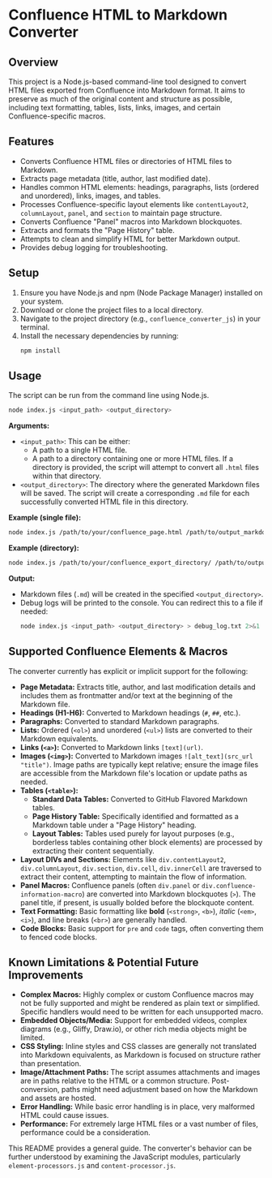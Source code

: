 # Confluence HTML to Markdown Converter

## Overview

This project is a Node.js-based command-line tool designed to convert HTML files exported from Confluence into Markdown format. It aims to preserve as much of the original content and structure as possible, including text formatting, tables, lists, links, images, and certain Confluence-specific macros.

## Features

- Converts Confluence HTML files or directories of HTML files to Markdown.
- Extracts page metadata (title, author, last modified date).
- Handles common HTML elements: headings, paragraphs, lists (ordered and unordered), links, images, and tables.
- Processes Confluence-specific layout elements like `contentLayout2`, `columnLayout`, `panel`, and `section` to maintain page structure.
- Converts Confluence "Panel" macros into Markdown blockquotes.
- Extracts and formats the "Page History" table.
- Attempts to clean and simplify HTML for better Markdown output.
- Provides debug logging for troubleshooting.

## Setup

1.  Ensure you have Node.js and npm (Node Package Manager) installed on your system.
2.  Download or clone the project files to a local directory.
3.  Navigate to the project directory (e.g., `confluence_converter_js`) in your terminal.
4.  Install the necessary dependencies by running:
    ```bash
    npm install
    ```

## Usage

The script can be run from the command line using Node.js.

```bash
node index.js <input_path> <output_directory>
```

**Arguments:**

-   `<input_path>`: This can be either:
    -   A path to a single HTML file.
    -   A path to a directory containing one or more HTML files. If a directory is provided, the script will attempt to convert all `.html` files within that directory.
-   `<output_directory>`: The directory where the generated Markdown files will be saved. The script will create a corresponding `.md` file for each successfully converted HTML file in this directory.

**Example (single file):**

```bash
node index.js /path/to/your/confluence_page.html /path/to/output_markdown_files/
```

**Example (directory):**

```bash
node index.js /path/to/your/confluence_export_directory/ /path/to/output_markdown_files/
```

**Output:**

-   Markdown files (`.md`) will be created in the specified `<output_directory>`.
-   Debug logs will be printed to the console. You can redirect this to a file if needed:
    ```bash
    node index.js <input_path> <output_directory> > debug_log.txt 2>&1
    ```

## Supported Confluence Elements & Macros

The converter currently has explicit or implicit support for the following:

-   **Page Metadata:** Extracts title, author, and last modification details and includes them as frontmatter and/or text at the beginning of the Markdown file.
-   **Headings (H1-H6):** Converted to Markdown headings (`#`, `##`, etc.).
-   **Paragraphs:** Converted to standard Markdown paragraphs.
-   **Lists:** Ordered (`<ol>`) and unordered (`<ul>`) lists are converted to their Markdown equivalents.
-   **Links (`<a>`):** Converted to Markdown links `[text](url)`.
-   **Images (`<img>`):** Converted to Markdown images `![alt_text](src_url "title")`. Image paths are typically kept relative; ensure the image files are accessible from the Markdown file's location or update paths as needed.
-   **Tables (`<table>`):**
    -   **Standard Data Tables:** Converted to GitHub Flavored Markdown tables.
    -   **Page History Table:** Specifically identified and formatted as a Markdown table under a "Page History" heading.
    -   **Layout Tables:** Tables used purely for layout purposes (e.g., borderless tables containing other block elements) are processed by extracting their content sequentially.
-   **Layout DIVs and Sections:** Elements like `div.contentLayout2`, `div.columnLayout`, `div.section`, `div.cell`, `div.innerCell` are traversed to extract their content, attempting to maintain the flow of information.
-   **Panel Macros:** Confluence panels (often `div.panel` or `div.confluence-information-macro`) are converted into Markdown blockquotes (`>`). The panel title, if present, is usually bolded before the blockquote content.
-   **Text Formatting:** Basic formatting like **bold** (`<strong>`, `<b>`), *italic* (`<em>`, `<i>`), and line breaks (`<br>`) are generally handled.
-   **Code Blocks:** Basic support for `pre` and `code` tags, often converting them to fenced code blocks.

## Known Limitations & Potential Future Improvements

-   **Complex Macros:** Highly complex or custom Confluence macros may not be fully supported and might be rendered as plain text or simplified. Specific handlers would need to be written for each unsupported macro.
-   **Embedded Objects/Media:** Support for embedded videos, complex diagrams (e.g., Gliffy, Draw.io), or other rich media objects might be limited.
-   **CSS Styling:** Inline styles and CSS classes are generally not translated into Markdown equivalents, as Markdown is focused on structure rather than presentation.
-   **Image/Attachment Paths:** The script assumes attachments and images are in paths relative to the HTML or a common structure. Post-conversion, paths might need adjustment based on how the Markdown and assets are hosted.
-   **Error Handling:** While basic error handling is in place, very malformed HTML could cause issues.
-   **Performance:** For extremely large HTML files or a vast number of files, performance could be a consideration.

This README provides a general guide. The converter's behavior can be further understood by examining the JavaScript modules, particularly `element-processors.js` and `content-processor.js`.
